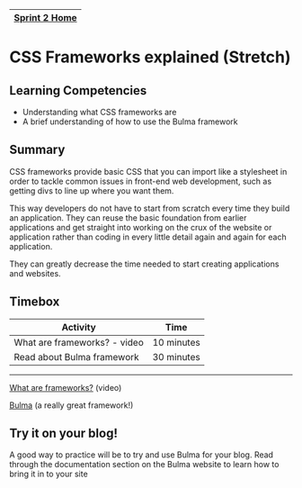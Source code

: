 [Sprint 2 Home](README.md)|
---|


# CSS Frameworks explained (Stretch)

## Learning Competencies

- Understanding what CSS frameworks are
- A brief understanding of how to use the Bulma framework

## Summary

CSS frameworks provide basic CSS that you can import like a stylesheet in order to tackle common issues in front-end web development, such as getting divs to line up where you want them.

This way developers do not have to start from scratch every time they build an application. They can reuse the basic foundation from earlier applications and get straight into working on the crux of the website or application rather than coding in every little detail again and again for each application.

They can greatly decrease the time needed to start creating applications and websites.

## Timebox

Activity | Time|
------------|----------|
What are frameworks? - video | 10 minutes |
Read about Bulma framework | 30 minutes |

---


[What are frameworks?](http://www.awwwards.com/what-are-frameworks-22-best-responsive-css-frameworks-for-web-design.html) (video)

[Bulma](https://bulma.io/) (a really great framework!)

## Try it on your blog!
A good way to practice will be to try and use Bulma for your blog. Read through the documentation section on the Bulma website to learn how to bring it in to your site  
